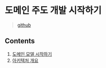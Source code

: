 # 도메인 주도 개발 시작하기

> [github](https://github.com/madvirus/ddd-start2)

## Contents

1. [도메인 모델 시작하기](./chapter01.md)
2. [아키텍처 개요](./chapter02.md)
